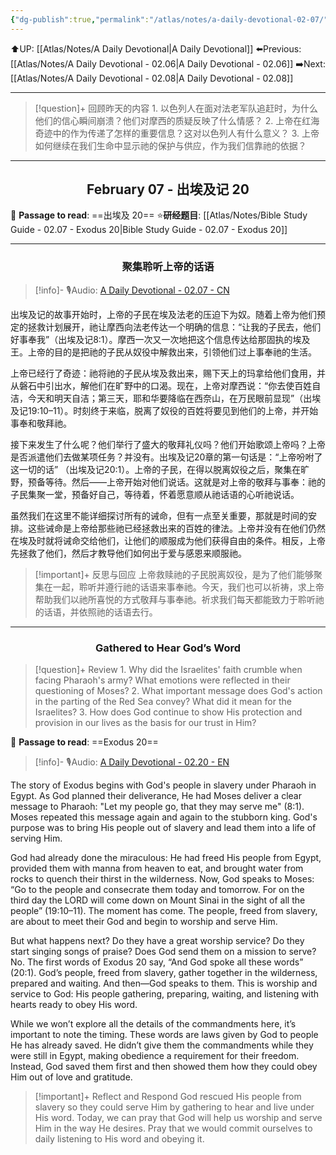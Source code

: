 ```yaml
---
{"dg-publish":true,"permalink":"/atlas/notes/a-daily-devotional-02-07/","noteIcon":""}
---
```


 ⬆️UP: [[Atlas/Notes/A Daily Devotional\|A Daily Devotional]]
⬅️Previous: [[Atlas/Notes/A Daily Devotional - 02.06\|A Daily Devotional - 02.06]]
➡️Next: [[Atlas/Notes/A Daily Devotional - 02.08\|A Daily Devotional - 02.08]]

---

> [!question]+ 回顾昨天的内容
> 1.⁠ ⁠以色列人在面对法老军队追赶时，为什么他们的信心瞬间崩溃？他们对摩西的质疑反映了什么情感？
> 2.⁠ ⁠上帝在红海奇迹中的作为传递了怎样的重要信息？这对以色列人有什么意义？
> 3.⁠ ⁠上帝如何继续在我们生命中显示祂的保护与供应，作为我们信靠祂的依据？

---
## <center>February 07 - 出埃及记 20</center>

📖 **Passage to read**: ==出埃及 20==
⭐**研经题目**: [[Atlas/Notes/Bible Study Guide - 02.07 - Exodus 20\|Bible Study Guide - 02.07 - Exodus 20]]

---
### <center>聚集聆听上帝的话语</center>

> [!info]- 🎙️Audio: [A Daily Devotional - 02.07 - CN]()


出埃及记的故事开始时，上帝的子民在埃及法老的压迫下为奴。随着上帝为他们预定的拯救计划展开，祂让摩西向法老传达一个明确的信息：“让我的子民去，他们好事奉我”（出埃及记8:1）。摩西一次又一次地把这个信息传达给那固执的埃及王。上帝的目的是把祂的子民从奴役中解救出来，引领他们过上事奉祂的生活。

上帝已经行了奇迹：祂将祂的子民从埃及救出来，赐下天上的玛拿给他们食用，并从磐石中引出水，解他们在旷野中的口渴。现在，上帝对摩西说：“你去使百姓自洁，今天和明天自洁；第三天，耶和华要降临在西奈山，在万民眼前显现”（出埃及记19:10–11）。时刻终于来临，脱离了奴役的百姓将要见到他们的上帝，并开始事奉和敬拜祂。

接下来发生了什么呢？他们举行了盛大的敬拜礼仪吗？他们开始歌颂上帝吗？上帝是否派遣他们去做某项任务？并没有。出埃及记20章的第一句话是：“上帝吩咐了这一切的话” （出埃及记20:1）。上帝的子民，在得以脱离奴役之后，聚集在旷野，预备等待。然后——上帝开始对他们说话。这就是对上帝的敬拜与事奉：祂的子民集聚一堂，预备好自己，等待着，怀着愿意顺从祂话语的心听祂说话。

虽然我们在这里不能详细探讨所有的诫命，但有一点至关重要，那就是时间的安排。这些诫命是上帝给那些祂已经拯救出来的百姓的律法。上帝并没有在他们仍然在埃及时就将诫命交给他们，让他们的顺服成为他们获得自由的条件。相反，上帝先拯救了他们，然后才教导他们如何出于爱与感恩来顺服祂。

> [!important]+ 反思与回应
上帝救赎祂的子民脱离奴役，是为了他们能够聚集在一起，聆听并遵行祂的话语来事奉祂。今天，我们也可以祈祷，求上帝帮助我们以祂所喜悦的方式敬拜与事奉祂。祈求我们每天都能致力于聆听祂的话语，并依照祂的话语去行。



---
### <center>Gathered to Hear God’s Word</center>

> [!question]+ Review
> 1.⁠ ⁠Why did the Israelites' faith crumble when facing Pharaoh's army? What emotions were reflected in their questioning of Moses?
> 2.⁠ ⁠What important message does God's action in the parting of the Red Sea convey? What did it mean for the Israelites?
> 3.⁠ ⁠How does God continue to show His protection and provision in our lives as the basis for our trust in Him?


📖 **Passage to read**: ==Exodus 20==

> [!info]- 🎙️Audio: [A Daily Devotional - 02.20 - EN]()  

The story of Exodus begins with God's people in slavery under Pharaoh in Egypt. As God planned their deliverance, He had Moses deliver a clear message to Pharaoh: "Let my people go, that they may serve me" (8:1). Moses repeated this message again and again to the stubborn king. God's purpose was to bring His people out of slavery and lead them into a life of serving Him.

God had already done the miraculous: He had freed His people from Egypt, provided them with manna from heaven to eat, and brought water from rocks to quench their thirst in the wilderness. Now, God speaks to Moses: “Go to the people and consecrate them today and tomorrow. For on the third day the LORD will come down on Mount Sinai in the sight of all the people” (19:10–11). The moment has come. The people, freed from slavery, are about to meet their God and begin to worship and serve Him.

But what happens next? Do they have a great worship service? Do they start singing songs of praise? Does God send them on a mission to serve? No. The first words of Exodus 20 say, “And God spoke all these words” (20:1). God’s people, freed from slavery, gather together in the wilderness, prepared and waiting. And then—God speaks to them. This is worship and service to God: His people gathering, preparing, waiting, and listening with hearts ready to obey His word.

While we won’t explore all the details of the commandments here, it’s important to note the timing. These words are laws given by God to people He has already saved. He didn’t give them the commandments while they were still in Egypt, making obedience a requirement for their freedom. Instead, God saved them first and then showed them how they could obey Him out of love and gratitude.

> [!important]+ Reflect and Respond
God rescued His people from slavery so they could serve Him by gathering to hear and live under His word. Today, we can pray that God will help us worship and serve Him in the way He desires. Pray that we would commit ourselves to daily listening to His word and obeying it.



















